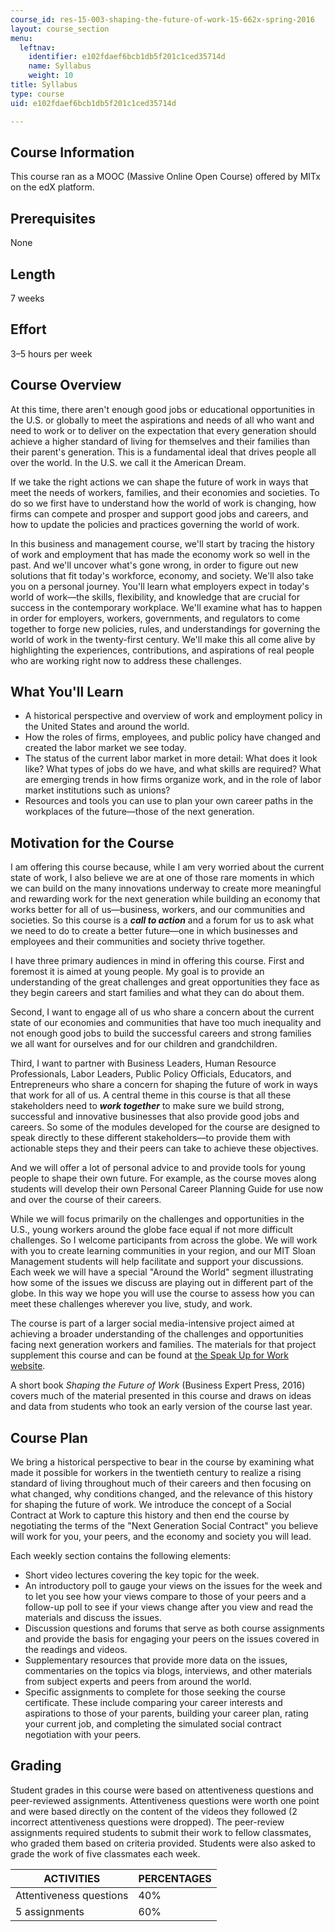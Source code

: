 ```yaml
---
course_id: res-15-003-shaping-the-future-of-work-15-662x-spring-2016
layout: course_section
menu:
  leftnav:
    identifier: e102fdaef6bcb1db5f201c1ced35714d
    name: Syllabus
    weight: 10
title: Syllabus
type: course
uid: e102fdaef6bcb1db5f201c1ced35714d

---
```


Course Information
------------------

This course ran as a MOOC (Massive Online Open Course) offered by MITx on the edX platform.

Prerequisites
-------------

None

Length
------

7 weeks

Effort
------

3–5 hours per week

Course Overview
---------------

At this time, there aren't enough good jobs or educational opportunities in the U.S. or globally to meet the aspirations and needs of all who want and need to work or to deliver on the expectation that every generation should achieve a higher standard of living for themselves and their families than their parent's generation. This is a fundamental ideal that drives people all over the world. In the U.S. we call it the American Dream.

If we take the right actions we can shape the future of work in ways that meet the needs of workers, families, and their economies and societies. To do so we first have to understand how the world of work is changing, how firms can compete and prosper and support good jobs and careers, and how to update the policies and practices governing the world of work.

In this business and management course, we'll start by tracing the history of work and employment that has made the economy work so well in the past. And we'll uncover what's gone wrong, in order to figure out new solutions that fit today's workforce, economy, and society. We'll also take you on a personal journey. You'll learn what employers expect in today's world of work—the skills, flexibility, and knowledge that are crucial for success in the contemporary workplace. We'll examine what has to happen in order for employers, workers, governments, and regulators to come together to forge new policies, rules, and understandings for governing the world of work in the twenty-first century. We'll make this all come alive by highlighting the experiences, contributions, and aspirations of real people who are working right now to address these challenges.

What You'll Learn
-----------------

*   A historical perspective and overview of work and employment policy in the United States and around the world.
*   How the roles of firms, employees, and public policy have changed and created the labor market we see today.
*   The status of the current labor market in more detail: What does it look like? What types of jobs do we have, and what skills are required? What are emerging trends in how firms organize work, and in the role of labor market institutions such as unions?
*   Resources and tools you can use to plan your own career paths in the workplaces of the future—those of the next generation.

Motivation for the Course
-------------------------

I am offering this course because, while I am very worried about the current state of work, I also believe we are at one of those rare moments in which we can build on the many innovations underway to create more meaningful and rewarding work for the next generation while building an economy that works better for all of us—business, workers, and our communities and societies. So this course is a **_call to action_** and a forum for us to ask what we need to do to create a better future—one in which businesses and employees and their communities and society thrive together.

I have three primary audiences in mind in offering this course. First and foremost it is aimed at young people. My goal is to provide an understanding of the great challenges and great opportunities they face as they begin careers and start families and what they can do about them.

Second, I want to engage all of us who share a concern about the current state of our economies and communities that have too much inequality and not enough good jobs to build the successful careers and strong families we all want for ourselves and for our children and grandchildren.

Third, I want to partner with Business Leaders, Human Resource Professionals, Labor Leaders, Public Policy Officials, Educators, and Entrepreneurs who share a concern for shaping the future of work in ways that work for all of us. A central theme in this course is that all these stakeholders need to **_work together_** to make sure we build strong, successful and innovative businesses that also provide good jobs and careers. So some of the modules developed for the course are designed to speak directly to these different stakeholders—to provide them with actionable steps they and their peers can take to achieve these objectives.

And we will offer a lot of personal advice to and provide tools for young people to shape their own future. For example, as the course moves along students will develop their own Personal Career Planning Guide for use now and over the course of their careers.

While we will focus primarily on the challenges and opportunities in the U.S., young workers around the globe face equal if not more difficult challenges. So I welcome participants from across the globe. We will work with you to create learning communities in your region, and our MIT Sloan Management students will help facilitate and support your discussions. Each week we will have a special "Around the World" segment illustrating how some of the issues we discuss are playing out in different part of the globe. In this way we hope you will use the course to assess how you can meet these challenges wherever you live, study, and work.

The course is part of a larger social media-intensive project aimed at achieving a broader understanding of the challenges and opportunities facing next generation workers and families. The materials for that project supplement this course and can be found at [the Speak Up for Work website](http://speakupforwork.com/).

A short book _Shaping the Future of Work_ (Business Expert Press, 2016) covers much of the material presented in this course and draws on ideas and data from students who took an early version of the course last year.

Course Plan
-----------

We bring a historical perspective to bear in the course by examining what made it possible for workers in the twentieth century to realize a rising standard of living throughout much of their careers and then focusing on what changed, why conditions changed, and the relevance of this history for shaping the future of work. We introduce the concept of a Social Contract at Work to capture this history and then end the course by negotiating the terms of the "Next Generation Social Contract" you believe will work for you, your peers, and the economy and society you will lead.

Each weekly section contains the following elements:

*   Short video lectures covering the key topic for the week.
*   An introductory poll to gauge your views on the issues for the week and to let you see how your views compare to those of your peers and a follow-up poll to see if your views change after you view and read the materials and discuss the issues.
*   Discussion questions and forums that serve as both course assignments and provide the basis for engaging your peers on the issues covered in the readings and videos.
*   Supplementary resources that provide more data on the issues, commentaries on the topics via blogs, interviews, and other materials from subject experts and peers from around the world.
*   Specific assignments to complete for those seeking the course certificate. These include comparing your career interests and aspirations to those of your parents, building your career plan, rating your current job, and completing the simulated social contract negotiation with your peers.

Grading
-------

Student grades in this course were based on attentiveness questions and peer-reviewed assignments. Attentiveness questions were worth one point and were based directly on the content of the videos they followed (2 incorrect attentiveness questions were dropped). The peer-review assignments required students to submit their work to fellow classmates, who graded them based on criteria provided. Students were also asked to grade the work of five classmates each week.

| ACTIVITIES | PERCENTAGES |
| --- | --- |
| Attentiveness questions | 40% |
| 5 assignments | 60%